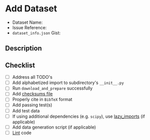 # Add Dataset

* Dataset Name: <name>
* Issue Reference: <link>
* `dataset_info.json` Gist: <link>
  
## Description

<description>
  
## Checklist
* [ ] Address all TODO's
* [ ] Add alphabetized import to subdirectory's `__init__.py`
* [ ] Run `download_and_prepare` successfully
* [ ] Add [checksums file](https://www.tensorflow.org/datasets/add_dataset#2_run_download_and_prepare_locally)
* [ ] Properly cite in `BibTeX` format
* [ ] Add passing test(s)
* [ ] Add test data
* [ ] If using additional dependencies (e.g. `scipy`), use [lazy_imports](https://www.tensorflow.org/datasets/add_dataset#extra_dependencies) (if applicable)
* [ ] Add data generation script (if applicable)
* [ ] [Lint](https://www.tensorflow.org/datasets/add_dataset#5_check_your_code_style) code
